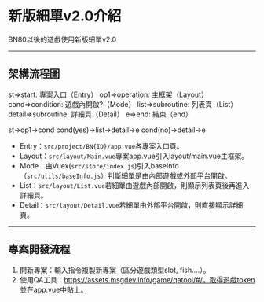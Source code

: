 # 新版細單v2.0介紹
BN80以後的遊戲使用新版細單v2.0

---

## 架構流程圖
st=>start: 專案入口（Entry）
op1=>operation: 主框架（Layout）
cond=>condition: 遊戲內開啟?（Mode）
list=>subroutine: 列表頁（List）
detail=>subroutine: 詳細頁（Detail）
e=>end: 結束（end）

st->op1->cond
cond(yes)->list->detail->e
cond(no)->detail->e

- Entry：`src/project/BN{ID}/app.vue`各專案入口頁。
- Layout：`src/layout/Main.vue`專案app.vue引入layout/main.vue主框架。
- Mode：由Vuex(`src/store/index.js`)引入baseInfo（`src/utils/baseInfo.js`）判斷細單是由內部遊戲或外部平台開啟。
- List：`src/layout/List.vue`若細單由遊戲內部開啟，則顯示列表頁後再進入詳細頁。
- Detail：`src/layout/Detail.vue`若細單由外部平台開啟，則直接顯示詳細頁。

---

## 專案開發流程

1. 開新專案：輸入指令複製新專案（區分遊戲類型slot, fish....）。
2. 使用QA工具：https://assets.msgdev.info/game/qatool/#/，取得遊戲token並在app.vue中貼上。
